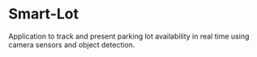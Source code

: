 # Smart-Lot
Application to track and present parking lot availability in real time using camera sensors and object detection. 
